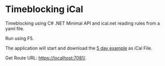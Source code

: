 # Timeblocking iCal

Timeblocking using C# .NET Minimal API and ical.net reading rules from a yaml file.

Run using F5.

The application will start and download the [5 day example](https://github.com/rianjs/ical.net/wiki) as iCal File.

Get Route URL: [https://localhost:7081/](https://localhost:7081/).
